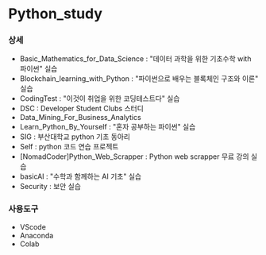 # Python_study
### 상세
- Basic_Mathematics_for_Data_Science : "데이터 과학을 위한 기초수학 with 파이썬" 실습
- Blockchain_learning_with_Python : "파이썬으로 배우는 블록체인 구조와 이론" 실습
- CodingTest : "이것이 취업을 위한 코딩테스트다" 실습
- DSC : Developer Student Clubs 스터디
- Data_Mining_For_Business_Analytics
- Learn_Python_By_Yourself : "혼자 공부하는 파이썬" 실습
- SIG : 부산대학교 python 기초 동아리
- Self : python 코드 연습 프로젝트
- [NomadCoder]Python_Web_Scrapper : Python web scrapper 무료 강의 실습
- basicAI : "수학과 함께하는 AI 기초" 실습 
- Security : 보안 실습

### 사용도구
- VScode
- Anaconda
- Colab
